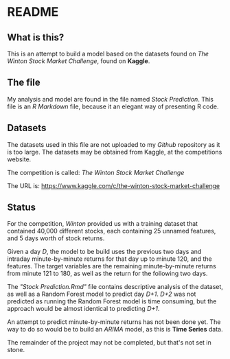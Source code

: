 # README

## What is this?

This is an attempt to build a model based on the datasets found on *The Winton Stock Market Challenge*, found on **Kaggle**.

## The file

My analysis and model are found in the file named *Stock Prediction*. 
This file is an *R Markdown* file, because it an elegant way of presenting R code.

## Datasets

The datasets used in this file are not uploaded to my *Github* repository as it is too large. 
The datasets may be obtained from Kaggle, at the competitions website.

The competition is called: *The Winton Stock Market Challenge*

The URL is: https://www.kaggle.com/c/the-winton-stock-market-challenge

## Status

For the competition, *Winton* provided us with a training dataset that contained 40,000 different stocks, 
each containing 25 unnamed features, and 5 days worth of stock returns.

Given a day *D*, the model to be build uses the previous two days and intraday minute-by-minute returns for that day up to minute 120, and the features.
The target variables are the remaining minute-by-minute returns from minute 121 to 180, as well as the return for the following two days.

The *"Stock Prediction.Rmd"* file contains descriptive analysis of the dataset, as well as a Random Forest model to predict day *D+1*.
*D+2* was not predicted as running the Random Forest model is time consuming, but the approach would be almost identical to predicting *D+1*.

An attempt to predict minute-by-minute returns has not been done yet. The way to do so would be to build an *ARIMA* model, as this is **Time Series** data.

The remainder of the project may not be completed, but that's not set in stone.